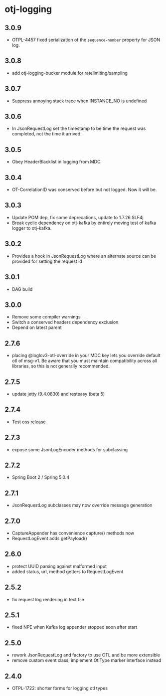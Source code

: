 otj-logging
===========

3.0.9
-----
* OTPL-4457 fixed serialization of the `sequence-number` property for JSON log.


3.0.8
-----
* add otj-logging-bucker module for ratelimiting/sampling

3.0.7
-----
* Suppress annoying stack trace when INSTANCE_NO is undefined

3.0.6
-----
* In JsonRequestLog set the timestamp to be time the request was completed, not the time it arrived.

3.0.5
-----
* Obey HeaderBlacklist in logging from MDC

3.0.4
-----
* OT-CorrelationID was conserved before but not logged. Now it will be.

3.0.3
------
* Update POM dep, fix some deprecations, update to 1.7.26 SLF4j
* Break cyclic dependency on otj-kafka by entirely moving test of kafka logger to otj-kafka.

3.0.2
-----
* Provides a hook in JsonRequestLog where an alternate source can be provided for setting the request id

3.0.1
-----
* DAG build

3.0.0
-----
* Remove some compiler warnings
* Switch a conserved headers dependency exclusion
* Depend on latest parent

2.7.6
----
* placing @loglov3-otl-override in your MDC key lets you override default otl of msg-v1.
Be aware that you must maintain compatibility across all libraries, so this is not generally recommended.

2.7.5
-----
* update jetty (9.4.0830) and resteasy (beta 5)

2.7.4
-----
* Test oss release

2.7.3
-----
* expose some JsonLogEncoder methods for subclassing

2.7.2
-----
* Spring Boot 2 / Spring 5.0.4

2.7.1
-----

* JsonRequestLog subclasses may now override message generation

2.7.0
-----

* CaptureAppender has convenience capture() methods now
* RequestLogEvent adds getPayload()

2.6.0
-----

* protect UUID parsing against malformed input
* added status, url, method getters to RequestLogEvent

2.5.2
-----

* fix request log rendering in text file

2.5.1
-----

* fixed NPE when Kafka log appender stopped soon after start

2.5.0
-----

* rework JsonRequestLog and factory to use OTL and be more extensible
* remove custom event class; implement OtlType marker interface instead

2.4.0
-----

* OTPL-1722: shorter forms for logging otl types
